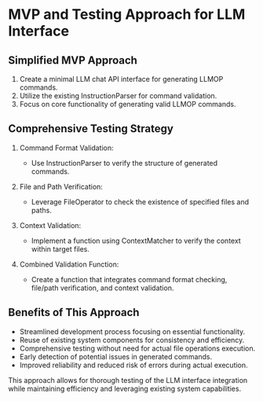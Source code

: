 # MVP and Testing Approach for LLM Interface

## Simplified MVP Approach

1. Create a minimal LLM chat API interface for generating LLMOP commands.
2. Utilize the existing InstructionParser for command validation.
3. Focus on core functionality of generating valid LLMOP commands.

## Comprehensive Testing Strategy

1. Command Format Validation:
   - Use InstructionParser to verify the structure of generated commands.

2. File and Path Verification:
   - Leverage FileOperator to check the existence of specified files and paths.

3. Context Validation:
   - Implement a function using ContextMatcher to verify the context within target files.

4. Combined Validation Function:
   - Create a function that integrates command format checking, file/path verification, and context validation.

## Benefits of This Approach

- Streamlined development process focusing on essential functionality.
- Reuse of existing system components for consistency and efficiency.
- Comprehensive testing without need for actual file operations execution.
- Early detection of potential issues in generated commands.
- Improved reliability and reduced risk of errors during actual execution.

This approach allows for thorough testing of the LLM interface integration while maintaining efficiency and leveraging existing system capabilities.